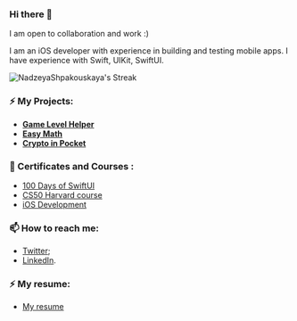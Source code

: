 ### Hi there 👋 
I am open to collaboration and work :) 

I am an iOS developer with experience in building and testing mobile apps.
I have experience with Swift, UIKit, SwiftUI.

![NadzeyaShpakouskaya's Streak](https://github-readme-streak-stats.herokuapp.com/?user=NadzeyaShpakouskaya&theme=vue-dark&hide_border=true)

<!--
**NadzeyaShpakouskaya/NadzeyaShpakouskaya** is a ✨ _special_ ✨ repository because its `README.md` (this file) appears on your GitHub profile.

Here are some ideas to get you started:

- 🔭 I’m currently working on ...
- 🌱 I’m currently learning ...
- 👯 I’m looking to collaborate on ...
- 🤔 I’m looking for help with ...
- 💬 Ask me about ...
- 📫 How to reach me: ...
- 😄 Pronouns: ...
- ⚡ Fun fact: ...
-->

### ⚡ My Projects:
 - [**Game Level Helper**](https://apps.apple.com/us/app/game-level-helper/id1499312939)
 - [**Easy Math**](https://github.com/NadzeyaShpakouskaya/EasyMath)
 - [**Crypto in Pocket**](https://github.com/NadzeyaShpakouskaya/CryptoInPocket)


### 🌱 Certificates and Courses :
 - [100 Days of SwiftUI](https://user-images.githubusercontent.com/32869814/185576950-83f3b44c-5af6-4e0d-9571-53bb350c8451.jpg)
 - [CS50 Harvard course](https://github.com/NadzeyaShpakouskaya/pesonal_information/blob/main/CS50_Certificates.pdf)
 - [iOS Development](https://github.com/NadzeyaShpakouskaya/pesonal_information/blob/main/Diploma%20Swiftbook.pdf)
 
 
### 📫 How to reach me:
- [Twitter](https://twitter.com/NShpakouskaya);
- [LinkedIn](https://t.co/EkJTY3hRF0).

### ⚡ My resume:
- [My resume](https://github.com/NadzeyaShpakouskaya/personal_information/blob/main/NADZEYA%20SHPAKOUSKAYA%20-%20iOS%20Developer.pdf)

